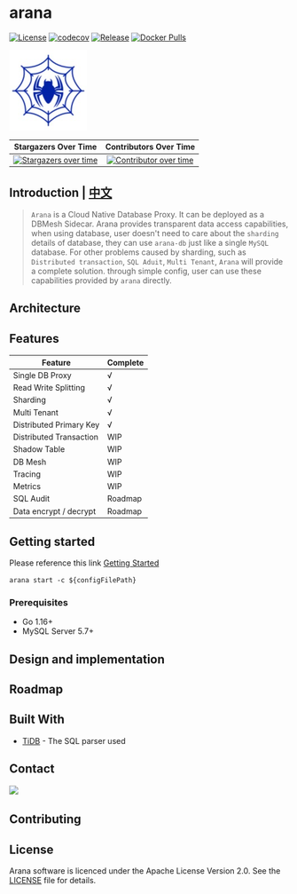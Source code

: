 # arana
[![License](https://img.shields.io/badge/license-Apache--2.0-blue.svg)](https://github.com/arana-db/arana/blob/master/LICENSE)
[![codecov](https://codecov.io/gh/arana-db/arana/branch/master/graph/badge.svg)](https://codecov.io/gh/arana-db/arana)
[![Release](https://img.shields.io/github/v/release/arana-db/arana)](https://img.shields.io/github/v/release/arana-db/arana)
[![Docker Pulls](https://img.shields.io/docker/pulls/aranadb/arana)](https://img.shields.io/docker/pulls/aranadb/arana)

![](./docs/pics/arana-logo.png)

|                                             **Stargazers Over Time**                                              | **Contributors Over Time**                                                                                                                                                                                                                       |
|:-----------------------------------------------------------------------------------------------------------------:|:------------------------------------------------------------------------------------------------------------------------------------------------------------------------------------------------------------------------------------------------:|
|      [![Stargazers over time](https://starchart.cc/arana-db/arana.svg)](https://starchart.cc/arana-db/arana)      | [![Contributor over time](https://contributor-graph-api.apiseven.com/contributors-svg?chart=contributorOverTime&repo=arana-db/arana)](https://contributor-graph-api.apiseven.com/contributors-svg?chart=contributorOverTime&repo=arana-db/arana) |


## Introduction | [中文](https://github.com/arana-db/arana/blob/master/README_CN.md)

> `Arana` is a Cloud Native Database Proxy. It can be deployed as a DBMesh Sidecar. Arana provides transparent data access capabilities, 
> when using database, user doesn't need to care about the `sharding` details of database, they can use `arana-db` just like a single `MySQL` database.
> For other problems caused by sharding, such as `Distributed transaction`, `SQL Aduit`, `Multi Tenant`, `Arana` will provide a complete solution.
> through simple config, user can use these capabilities provided by `arana` directly.

## Architecture

## Features

| Feature | Complete |
| -- | -- |
| Single DB Proxy | √ |
| Read Write Splitting | √ |
| Sharding | √ |
| Multi Tenant | √ |
| Distributed Primary Key | √ |
| Distributed Transaction | WIP |
| Shadow Table | WIP |
| DB Mesh | WIP |
| Tracing | WIP |
| Metrics | WIP |
| SQL Audit | Roadmap |
| Data encrypt / decrypt | Roadmap |

## Getting started

Please reference this link [Getting Started](https://github.com/arana-db/arana/discussions/172)

```
arana start -c ${configFilePath}
```

### Prerequisites

+ Go 1.16+
+ MySQL Server 5.7+

## Design and implementation

## Roadmap

## Built With

- [TiDB](https://github.com/pingcap/tidb) - The SQL parser used

## Contact

<img src="https://raw.githubusercontent.com/arana-db/arana/master/docs/pics/dingtalk-group.png" width="200px"/>

## Contributing

## License
Arana software is licenced under the Apache License Version 2.0. See the [LICENSE](https://github.com/arana-db/arana/blob/master/LICENSE) file for details.
